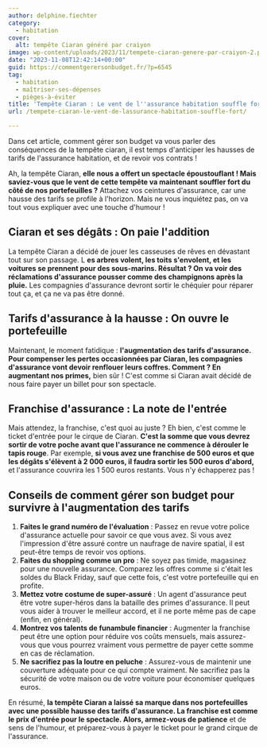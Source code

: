 ```yaml
---
author: delphine.fiechter
category:
  - habitation
cover:
  alt: tempête Ciaran généré par craiyon
image: wp-content/uploads/2023/11/tempete-ciaran-genere-par-craiyon-2.png
date: "2023-11-08T12:42:14+00:00"
guid: https://commentgerersonbudget.fr/?p=6545
tag:
  - habitation
  - maîtriser-ses-dépenses
  - pièges-à-éviter
title: 'Tempête Ciaran : Le vent de l''assurance habitation souffle fort !'
url: /tempete-ciaran-le-vent-de-lassurance-habitation-souffle-fort/

---
```

Dans cet article, comment gérer son budget va vous parler des conséquences de la tempête ciaran, il est temps d'anticiper les hausses de tarifs de l'assurance habitation, et de revoir vos contrats !

Ah, la tempête Ciaran, **elle nous a offert un spectacle époustouflant ! Mais saviez-vous que le vent de cette tempête va maintenant souffler fort du côté de nos portefeuilles ?** Attachez vos ceintures d'assurance, car une hausse des tarifs se profile à l'horizon. Mais ne vous inquiétez pas, on va tout vous expliquer avec une touche d'humour !

## **Ciaran et ses dégâts : On paie l'addition**

La tempête Ciaran a décidé de jouer les casseuses de rêves en dévastant tout sur son passage. L **es arbres volent, les toits s'envolent, et les voitures se prennent pour des sous-marins. Résultat ? On va voir des réclamations d'assurance pousser comme des champignons après la pluie.** Les compagnies d'assurance devront sortir le chéquier pour réparer tout ça, et ça ne va pas être donné.

## **Tarifs d'assurance à la hausse : On ouvre le portefeuille**

Maintenant, le moment fatidique : **l'augmentation des tarifs d'assurance. Pour compenser les pertes occasionnées par Ciaran, les compagnies d'assurance vont devoir renflouer leurs coffres. Comment ? En augmentant nos primes,** bien sûr ! C'est comme si Ciaran avait décidé de nous faire payer un billet pour son spectacle.

## **Franchise d'assurance : La note de l'entrée**

Mais attendez, la franchise, c'est quoi au juste ? Eh bien, c'est comme le ticket d'entrée pour le cirque de Ciaran. **C'est la somme que vous devrez sortir de votre poche avant que l'assurance ne commence à dérouler le tapis rouge**. Par exemple, **si vous avez une franchise de 500 euros et que les dégâts s'élèvent à 2 000 euros, il faudra sortir les 500 euros d'abord,** et l'assurance couvrira les 1 500 euros restants. Vous n'y échapperez pas !

## **Conseils de comment gérer son budget pour survivre à l'augmentation des tarifs**

1. **Faites le grand numéro de l'évaluation** : Passez en revue votre police d'assurance actuelle pour savoir ce que vous avez. Si vous avez l'impression d'être assuré contre un naufrage de navire spatial, il est peut-être temps de revoir vos options.
1. **Faites du shopping comme un pro** : Ne soyez pas timide, magasinez pour une nouvelle assurance. Comparez les offres comme si c'était les soldes du Black Friday, sauf que cette fois, c'est votre portefeuille qui en profite.
1. **Mettez votre costume de super-assuré** : Un agent d'assurance peut être votre super-héros dans la bataille des primes d'assurance. Il peut vous aider à trouver le meilleur accord, et il ne porte même pas de cape (enfin, en général).
1. **Montrez vos talents de funambule financier** : Augmenter la franchise peut être une option pour réduire vos coûts mensuels, mais assurez-vous que vous pourrez vraiment vous permettre de payer cette somme en cas de réclamation.
1. **Ne sacrifiez pas la loutre en peluche** : Assurez-vous de maintenir une couverture adéquate pour ce qui compte vraiment. Ne sacrifiez pas la sécurité de votre maison ou de votre voiture pour économiser quelques euros.

En résumé, **la tempête Ciaran a laissé sa marque dans nos portefeuilles avec une possible hausse des tarifs d'assurance. La franchise est comme le prix d'entrée pour le spectacle. Alors, armez-vous de patience** et de sens de l'humour, et préparez-vous à payer le ticket pour le grand cirque de l'assurance.
